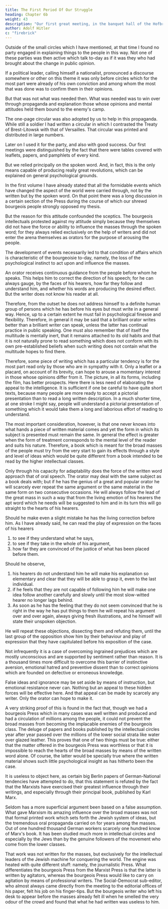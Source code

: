 ```yaml
---
title: The First Period Of Our Struggle
heading: Chapter 6b
weight: 43
description: "Our first great meeting, in the banquet hall of the Hofbräuhaus on February 24th, 1920"
author: Adolf Hitler
c: "firebrick"
---
```



Outside of the small circles which I have mentioned, at that time I found no party engaged in explaining things to the people in this way. Not one of these parties was then active which talk to-day as if it was they who had brought about the change in public opinion.

If a political leader, calling himself a nationalist, pronounced a discourse somewhere or other on this theme it was only before circles which for the most part were already of his own conviction and among whom the most that was done was to confirm them in their opinions. 

But that was not what was needed then. What was needed was to win over through propaganda and explanation those whose opinions and mental attitudes held them bound to the enemy's camp.

The one-page circular was also adopted by us to help in this propaganda. While still a soldier I had written a circular in which I contrasted the Treaty of Brest-Litowsk with that of Versailles. That circular was printed and distributed in large numbers. 

Later on I used it for the party, and also with good success. Our first meetings were distinguished by the fact that there were tables covered with leaflets, papers, and pamphlets of every kind. 

But we relied principally on the spoken word. And, in fact, this is the only means capable of producing really great revolutions, which can be explained on general psychological grounds.

In the first volume I have already stated that all the formidable events which have changed the aspect of the world were carried through, not by the written but by the spoken word. On that point there was a long discussion in a certain section of the Press during the course of which our shrewd bourgeois people strongly opposed my thesis. 

But the reason for this attitude confounded the sceptics. The bourgeois intellectuals protested against my attitude simply because they themselves did not have the force or ability to influence the masses through the spoken word; for they always relied exclusively on the help of writers and did not enter the arena themselves as orators for the purpose of arousing the people.

The development of events necessarily led to that condition of affairs which is characteristic of the bourgeoisie to-day, namely, the loss of the psychological instinct to act upon and influence the masses. 

An orator receives continuous guidance from the people before whom he speaks. This
helps him to correct the direction of his speech; for he can always gauge, by the faces of
his hearers, how far they follow and understand him, and whether his words are
producing the desired effect. But the writer does not know his reader at all. 

Therefore, from the outset he does not address himself to a definite human group of persons which
he has before his eyes but must write in a general way. Hence, up to a certain extent he
must fail in psychological finesse and flexibility. Therefore, in general it may be said
that a brilliant orator writes better than a brilliant writer can speak, unless the latter has
continual practice in public speaking. One must also remember that of itself the
multitude is mentally inert, that it remains attached to its old habits and that it is not
naturally prone to read something which does not conform with its own pre-established
beliefs when such writing does not contain what the multitude hopes to find there.

Therefore, some piece of writing which has a particular tendency is for the most part
read only by those who are in sympathy with it. Only a leaflet or a placard, on account
of its brevity, can hope to arouse a momentary interest in those whose opinions differ
from it. The picture, in all its forms, including the film, has better prospects. Here there
is less need of elaborating the appeal to the intelligence. It is sufficient if one be careful
to have quite short texts, because many people are more ready to accept a pictorial
presentation than to read a long written description. In a much shorter time, at one
stroke I might say, people will understand a pictorial presentation of something which
it would take them a long and laborious effort of reading to understand.

The most important consideration, however, is that one never knows into what hands a
piece of written material comes and yet the form in which its subject is presented must
remain the same. In general the effect is greater when the form of treatment
corresponds to the mental level of the reader and suits his nature. Therefore, a book
which is meant for the broad masses of the people must try from the very start to gain
its effects through a style and level of ideas which would be quite different from a book
intended to be read by the higher intellectual classes.

Only through his capacity for adaptability does the force of the written word approach
that of oral speech. The orator may deal with the same subject as a book deals with; but
if he has the genius of a great and popular orator he will scarcely ever repeat the same
argument or the same material in the same form on two consecutive occasions. He will
always follow the lead of the great mass in such a way that from the living emotion of
his hearers the apt word which he needs will be suggested to him and in its turn this
will go straight to the hearts of his hearers. 

Should he make even a slight mistake he has the living correction before him. As I have already said, he can read the play of expression on the faces of his hearers

1.  to see if they understand what he says,
2. to see if they take in the whole of his argument,
3. how far they are convinced of the justice of what has been placed before them. 

Should he observe, 

1. his hearers do not understand him he will make his explanation so elementary 
and clear that they will be able to grasp it, even to the last individual. 
2. if he feels that they are not capable of following him he will make one idea follow another
carefully and slowly until the most slow-witted hearer no longer lags behind.
3. As soon as he has the feeling that they do not seem convinced that he is right in the way he has put things to them he will repeat his argument over and over again, always giving fresh illustrations, and he himself will state their unspoken objection. 

He will repeat these objections, dissecting them and refuting them, until the last group of the
opposition show him by their behaviour and play of expression that they have
capitulated before his exposition of the case.

Not infrequently it is a case of overcoming ingrained prejudices which are mostly
unconscious and are supported by sentiment rather than reason. It is a thousand times
more difficult to overcome this barrier of instinctive aversion, emotional hatred and
preventive dissent than to correct opinions which are founded on defective or
erroneous knowledge.

False ideas and ignorance may be set aside by means of
instruction, but emotional resistance never can. Nothing but an appeal to these hidden
forces will be effective here. And that appeal can be made by scarcely any writer. Only
the orator can hope to make it.

A very striking proof of this is found in the fact that, though we had a bourgeois Press
which in many cases was well written and produced and had a circulation of millions
among the people, it could not prevent the broad masses from becoming the implacable
enemies of the bourgeois class. The deluge of papers and books published by the
intellectual circles year after year passed over the millions of the lower social strata like
water over glazed leather. This proves that one of two things must be true: either that
the matter offered in the bourgeois Press was worthless or that it is impossible to reach
the hearts of the broad masses by means of the written word alone. Of course, the latter
would be specially true where the written material shows such little psychological
insight as has hitherto been the case.

It is useless to object here, as certain big Berlin papers of German-National tendencies
have attempted to do, that this statement is refuted by the fact that the Marxists have
exercised their greatest influence through their writings, and especially through their
principal book, published by Karl Marx. 

Seldom has a more superficial argument been
based on a false assumption. What gave Marxism its amazing influence over the broad
masses was not that formal printed work which sets forth the Jewish system of ideas,
but the tremendous oral propaganda carried on for years among the masses. Out of one
hundred thousand German workers scarcely one hundred know of Marx's book. It has
been studied much more in intellectual circles and especially by the Jews than by the
genuine followers of the movement who come from the lower classes. 

That work was not written for the masses, but exclusively for the intellectual leaders of the Jewish
machine for conquering the world. The engine was heated with quite different stuff:
namely, the journalistic Press. What differentiates the bourgeois Press from the Marxist 
Press is that the latter is written by agitators, whereas the bourgeois Press would like to
carry on agitation by means of professional writers. The Social-Democrat sub-editor,
who almost always came directly from the meeting to the editorial offices of his paper,
felt his job on his finger-tips. But the bourgeois writer who left his desk to appear before
the masses already felt ill when he smelled the very odour of the crowd and found that
what he had written was useless to him.


